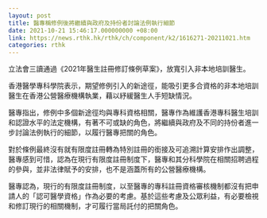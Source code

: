 ```yaml
---
layout: post
title: 醫專稱修例後將繼續與政府及持份者討論法例執行細節
date: 2021-10-21 15:46:17.000000000 +08:00
link: https://news.rthk.hk/rthk/ch/component/k2/1616271-20211021.htm
categories: rthk
---
```


立法會三讀通過《2021年醫生註冊修訂條例草案》，放寬引入非本地培訓醫生。

香港醫學專科學院表示，期望修例引入的新途徑，能吸引更多合資格的非本地培訓醫生在香港公營醫療機構執業，藉以紓緩醫生人手短缺情況。

醫專指出，修例中多個新途徑均與專科資格相關，醫專作為維護香港專科醫生培訓和認證水平的法定機構，有著不可或缺的角色，將繼續與政府及不同的持份者進一步討論法例執行的細節，以履行醫專把關的角色。

對於條例最終沒有就有限度註冊轉為特別註冊的銜接及可追溯計算安排作出調整，醫專感到可惜，認為在現行有限度註冊制度下，醫專和其分科學院在相關招聘過程的參與，並非法律賦予的安排，也不是涵蓋所有的公營醫療機構。

醫專認為，現行的有限度註冊制度，以至醫專的專科註冊資格審核機制都沒有把申請人的「認可醫學資格」作為必要的考慮。基於這些考慮及公眾利益，有必要檢視和修訂現行的相關機制，才可履行當局託付的把關角色。
